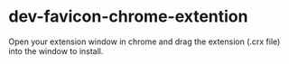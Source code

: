 dev-favicon-chrome-extention
============================

Open your extension window in chrome and drag the extension (.crx file) into the window to install.